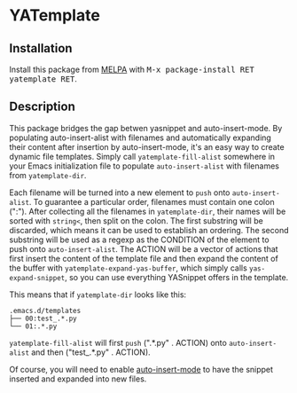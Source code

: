 # YATemplate #

## Installation ##

Install this package from [MELPA][] with <kbd>M-x package-install RET
yatemplate RET</kbd>.

## Description ##

This package bridges the gap betwen yasnippet and auto-insert-mode. By
populating auto-insert-alist with filenames and automatically expanding their
content after insertion by auto-insert-mode, it's an easy way to create
dynamic file templates. Simply call `yatemplate-fill-alist` somewhere in your
Emacs initialization file to populate `auto-insert-alist` with filenames from
`yatemplate-dir`.

Each filename will be turned into a new element to `push` onto
`auto-insert-alist`. To guarantee a particular order, filenames must contain
one colon (":"). After collecting all the filenames in `yatemplate-dir`,
their names will be sorted with `string<`, then split on the colon. The first
substring will be discarded, which means it can be used to establish an
ordering. The second substring will be used as a regexp as the CONDITION of
the element to push onto `auto-insert-alist`. The ACTION will be a vector of
actions that first insert the content of the template file and then expand
the content of the buffer with `yatemplate-expand-yas-buffer`, which simply
calls `yas-expand-snippet`, so you can use everything YASnippet offers in
the template.

This means that if `yatemplate-dir` looks like this:

    .emacs.d/templates
    ├── 00:test_.*.py
    └── 01:.*.py

`yatemplate-fill-alist` will first `push` (".\*.py" . ACTION) onto
`auto-insert-alist` and then ("test_.\*.py" . ACTION).

Of course, you will need to enable [auto-insert-mode][] to have the snippet
inserted and expanded into new files.

[MELPA]: http://melpa.org "MELPA"

[auto-insert-mode]: https://www.gnu.org/software/emacs/manual/html_node/autotype/Autoinserting.html "auto-insert-mode"

